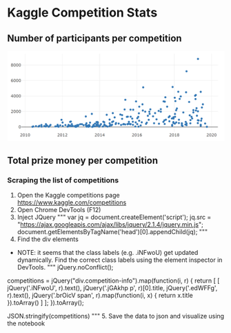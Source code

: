 # Kaggle Competition Stats

## Number of participants per competition

![Number of participants per competition](https://raw.githubusercontent.com/usuyama/kaggle_competitions_stats/master/num_participants_per_competition.png)

## Total prize money per competition

### Scraping the list of competitions

1. Open the Kaggle competitions page https://www.kaggle.com/competitions
2. Open Chrome DevTools (F12)
3. Inject JQuery
"""
var jq = document.createElement('script');
jq.src = "https://ajax.googleapis.com/ajax/libs/jquery/2.1.4/jquery.min.js";
document.getElementsByTagName('head')[0].appendChild(jq);
"""
4. Find the div elements
* NOTE: it seems that the class labels (e.g. .iNFwoU) get updated dynamically. Find the correct class labels using the element inspector in DevTools.
"""
jQuery.noConflict();

competitions =
jQuery("div.competition-info").map(function(i, r) {
  return [
   [
     jQuery('.iNFwoU', r).text(),
     jQuery('.jGAkhp p', r)[0].title,
     jQuery('.edWFFg', r).text(),
     jQuery('.brOicV span', r).map(function(i, x) { return x.title }).toArray()
   ]
  ];
}).toArray();

JSON.stringify(competitions)
"""
5. Save the data to json and visualize using the notebook

